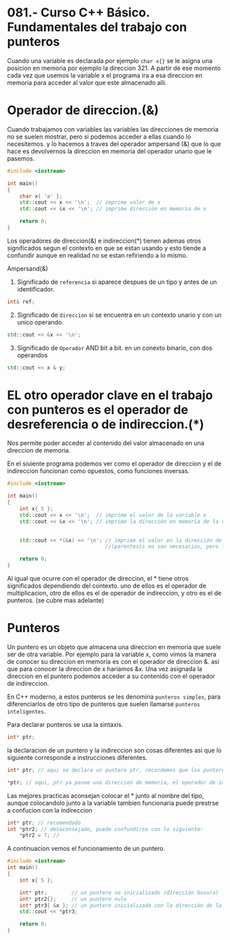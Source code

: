081.- Curso C++ Básico. Fundamentales del trabajo con punteros
===

Cuando una variable es declarada por ejemplo `char x{}` se le asigna una
posicion en memoria por ejemplo la direccion 321. A partir de ese momento cada
vez que usemos la variable x el programa ira a esa direccion en memoria para
acceder al valor que este almacenado alli.



Operador de direccion.(&)
======

Cuando trabajamos con variables las variables las direcciones de memoria no se
suelen mostrar, pero si podemos acceder a ellas cuando lo necesitemos. y lo
hacemos a traves del operador ampersand (&) que lo que hace es devolvernos la
direccion en memoria del operador unario que le pasemos.

```cpp
#include <iostream>

int main()
{
    char x{ 'a' };    
    std::cout << x << '\n';  // imprime valor de x
    std::cout << &x << '\n'; // imprime dirección en memoria de x

    return 0;
}

```

Los operadores de direccion(&) e indireccion(\*) tienen ademas otros
significados segun el contexto en que se estan usando y esto tiende a confundir
aunque en realidad no se estan refiriendo a lo mismo.

Ampersand(&)
1) Significado de `referencia` si aparece despues de un tipo y antes de un identificador.
```cpp
int& ref;
```

2) Significado de `direccion` si se encuentra en un contexto unario y con un unico operando.
```cpp
std::cout << &x << '\n';
```

3) Significado de `Operador` AND bit a bit. en un conexto binario, con dos operandos
```cpp
std::cout << x & y;
```


EL otro operador clave en el trabajo con punteros es el operador de desreferencia o de indireccion.(\*)
===

Nos permite poder acceder al contenido del valor almacenado en una direccion de memoria.


En el siuiente programa podemos ver como el operador de direccion y el de indireccion funcionan como opuestos, como funciones inversas.
```cpp
#include <iostream>

int main()
{
    int x{ 5 };
    std::cout << x << '\n';  // imprime el valor de la variable x
    std::cout << &x << '\n'; // imprime la dirección en memoria de la variable x
    

    std::cout << *(&x) << '\n'; // imprime el valor en la dirección de memoria de la variable x 
                                //(paréntesis no son necesarios, pero facilitan la lectura)

    return 0;
}
```

Al igual que ocurre con el operador de direccion, el * tiene otros significados
dependiendo del contexto. uno de ellos es el operador de multiplicacion, otro
de ellos es el de operador de indireccion, y otro es el de punteros. (se cubre
mas adelante)


Punteros
===
Un puntero es un objeto que almacena una direccion en memoria que suele ser de
otra variable. Por ejemplo para la variable x, como vimos la manera de conocer
su direccion en memoria es con el operador de direccion &. asi que para conocer
la direccion de x hariamos &x. Una vez asignada la direccion en el puntero
podemos acceder a su contenido con el operador de indireccion.

En C++ moderno, a estos punteros se les denomina `punteros simples`, para
diferenciarlos de otro tipo de punteros que suelen llamarse `punteros
inteligentes`.

Para declarar punteros se usa la sintaxis.
```cpp
int* ptr; 
```

la declaracion de un puntero y la indireccion son cosas diferentes asi que lo
siguiente corresponde a instrucciones diferentes.

```cpp
int* ptr; // aqui se declara un puntero ptr, recordemos que los punteros tienen asignadas direcciones de memoria.

*ptr; // aqui, ptr ya posee una direccion de memoria, el operador de indireccion * me devuelve el contenido que se encuentra en esa direccion.
```

Las mejores practicas aconsejan colocar el * junto al nombre del tipo, aunque
colocandolo junto a la variable tambien funcionaria puede prestrse a confucion
con la indireccion

```cpp
int* ptr; // recomendado
int *ptr2; // desaconsejado, puede confundirse con lo siguiente:
    *ptr2 = 7; // 
```

A continuacion vemos el funcionamiento de un puntero.
```cpp
#include <iostream>
int main()
{
    int x{ 5 };

    int* ptr;        // un puntero no inicializado (dirección basura)
    int* ptr2{};     // un puntero nulo 
    int* ptr3{ &x }; // un puntero inicializado con la dirección de la variable x
    std::cout << *ptr3;

    return 0;
}
```
